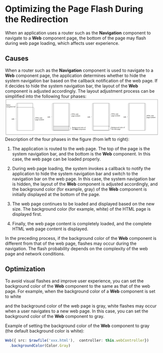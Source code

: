 # Optimizing the Page Flash During the Redirection
<!--Kit: ArkWeb-->
<!--Subsystem: Web-->
<!--Owner: @wangxinbao01-->
<!--Designer: @defeng20201-->
<!--Tester: @ghiker-->
<!--Adviser: @HelloShuo-->
When an application uses a router such as the **Navigation** component to navigate to a **Web** component page, the bottom of the page may flash during web page loading, which affects user experience.

## Causes

When a router such as the **Navigation** component is used to navigate to a **Web** component page, the application determines whether to hide the system navigation bar based on the callback notification of the web page. If it decides to hide the system navigation bar, the layout of the **Web** component is adjusted accordingly. The layout adjustment process can be simplified into the following four phases:
![web-router-flash-optimization.png](figures/web-router-flash-optimization.png)
Description of the four phases in the figure (from left to right):

1. The application is routed to the web page. The top of the page is the system navigation bar, and the bottom is the **Web** component. In this case, the web page can be loaded properly.

2. During web page loading, the system invokes a callback to notify the application to hide the system navigation bar and switch to the navigation bar on the web page. In this case, the system navigation bar is hidden, the layout of the **Web** component is adjusted accordingly, and the background color (for example, gray) of the **Web** component is initially displayed at the bottom of the page.

3. The web page continues to be loaded and displayed based on the new size. The background color (for example, white) of the HTML page is displayed first.

4. Finally, the web page content is completely loaded, and the complete HTML web page content is displayed.

In the preceding process, if the background color of the **Web** component is different from that of the web page, flashes may occur during the navigation. The flash probability depends on the complexity of the web page and network conditions.

## Optimization

To avoid visual flashes and improve user experience, you can set the background color of the **Web** component to the same as that of the web page. For example, when the background color of a **Web** component is set to white

and the background color of the web page is gray, white flashes may occur when a user navigates to a new web page. In this case, you can set the background color of the **Web** component to gray.

Example of setting the background color of the **Web** component to gray (the default background color is white):
  ```ts
  Web({ src: $rawfile('xxx.html'),  controller: this.webController})
    .backgroundColor(Color.Gray)
  ```
